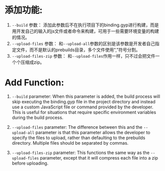 # 添加功能:
1. `--build` 参数： 添加此参数后不在执行项目下的binding.gyp进行构建，而是用开发自己的输入的js文件或者命令来构建，可用于一些需要环境变量的构建的情况。
2. `--upload-files` 参数： 和`--upload-all`参数的区别是该参数是开发者自己指定文件，而不是默认的prebuilds目录，多个文件使用","符号分割。
3. `--upload-files-zip` 参数： 和`--upload-files`作用一样，只不过会把文件一个个压缩成zip。


# Add Function:

1. `--build` parameter: When this parameter is added, the build process will skip executing the binding.gyp file in the project directory and instead use a custom JavaScript file or command provided by the developer. This is useful for situations that require specific environment variables during the build process.

2. `--upload-files` parameter: The difference between this and the `--upload-all` parameter is that this parameter allows the developer to specify the files to upload, rather than defaulting to the prebuilds directory. Multiple files should be separated by commas.

3. `--upload-files-zip` parameter: This functions the same way as the `--upload-files` parameter, except that it will compress each file into a zip before uploading.